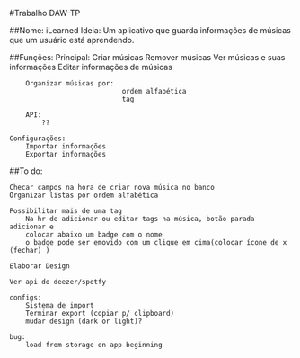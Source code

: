 #Trabalho DAW-TP

##Nome: iLearned
Ideia: Um aplicativo que guarda informações de músicas que um usuário está aprendendo.

##Funções:
	Principal:
		Criar músicas
		Remover músicas
		Ver músicas e suas informações
		Editar informações de músicas

		Organizar músicas por:
								ordem alfabética
								tag

		API:
			??

	Configurações:
		Importar informações
		Exportar informações


##To do:

	Checar campos na hora de criar nova música no banco
	Organizar listas por ordem alfabética 

	Possibilitar mais de uma tag
		Na hr de adicionar ou editar tags na música, botão parada adicionar e
		colocar abaixo um badge com o nome
		o badge pode ser emovido com um clique em cima(colocar ícone de x (fechar) )

	Elaborar Design

	Ver api do deezer/spotfy

	configs:
		Sistema de import
		Terminar export (copiar p/ clipboard)
		mudar design (dark or light)?

	bug:
		load from storage on app beginning